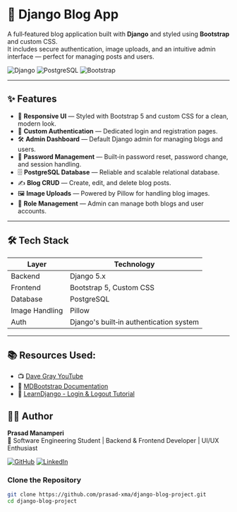# 📝 Django Blog App

A full‑featured blog application built with **Django** and styled using **Bootstrap** and custom CSS.  
It includes secure authentication, image uploads, and an intuitive admin interface — perfect for managing posts and users.

![Django](https://img.shields.io/badge/Django-5.x-092E20?style=for-the-badge&logo=django&logoColor=white)
![PostgreSQL](https://img.shields.io/badge/PostgreSQL-15.x-336791?style=for-the-badge&logo=postgresql&logoColor=white)
![Bootstrap](https://img.shields.io/badge/Bootstrap-5.x-7952B3?style=for-the-badge&logo=bootstrap&logoColor=white)

---

## ✨ Features

- 🎨 **Responsive UI** — Styled with Bootstrap 5 and custom CSS for a clean, modern look.
- 🔐 **Custom Authentication** — Dedicated login and registration pages.
- 🛠 **Admin Dashboard** — Default Django admin for managing blogs and users.
- 🔑 **Password Management** — Built‑in password reset, password change, and session handling.
- 🗄 **PostgreSQL Database** — Reliable and scalable relational database.
- ✍ **Blog CRUD** — Create, edit, and delete blog posts.
- 🖼 **Image Uploads** — Powered by Pillow for handling blog images.
- 👑 **Role Management** — Admin can manage both blogs and user accounts.

---

## 🛠 Tech Stack

| Layer        | Technology |
|--------------|------------|
| Backend      | Django 5.x |
| Frontend     | Bootstrap 5, Custom CSS |
| Database     | PostgreSQL |
| Image Handling | Pillow |
| Auth         | Django's built‑in authentication system |

---

## 📚 Resources Used:
- 📺 [Dave Gray YouTube](https://youtu.be/Rp5vd34d-z4?si=VSAi6UfoXw0jg5iG)
- 📄 [MDBootstrap Documentation](https://mdbootstrap.com/docs/standard/layout/)
- 📘 [LearnDjango - Login & Logout Tutorial](https://learndjango.com/tutorials/django-login-and-logout-tutorial)


## 👨‍💻 Author

**Prasad Manamperi**  
📌 Software Engineering Student | Backend & Frontend Developer | UI/UX Enthusiast  

[![GitHub](https://img.shields.io/badge/GitHub-181717?style=flat&logo=github&logoColor=white)](https://github.com/prasad-xma)
[![LinkedIn](https://img.shields.io/badge/LinkedIn-0A66C2?style=flat&logo=linkedin&logoColor=white)](https://www.linkedin.com/in/prasad-manamperi-5599b9362/)


### Clone the Repository
```bash
git clone https://github.com/prasad-xma/django-blog-project.git
cd django-blog-project